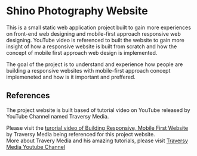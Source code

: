 # Shino Photography Website

This is a small static web application project built to gain more experiences on front-end web designing and mobile-first approach responsive web designing. YouTube video is referenced to built the website to gain more insight of how a responsive website is built from scratch and how the concept of mobile first approach web design is implemented. 

The goal of the project is to understand and experience how people are building a responsive websites with mobile-first approach concept implemeneted and how is it important and preffered. 

## References

The project website is built based of tutorial video on YouTube released by YouTube Channel named Traversy Media.

Please visit the [turorial video of Building Responsive, Mobile First Website](https://www.youtube.com/watch?v=XsEnj-1hG2o&t=1069s) by Traversy Media being referenced for this project website.\
More about Travery Media and his amazing tutorials, please visit [Traversy Media Youtube Channel]()
